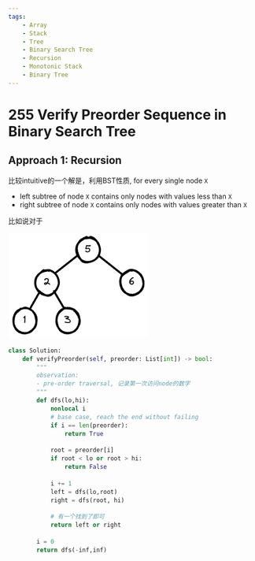 ```yaml
---
tags:
    - Array
    - Stack
    - Tree
    - Binary Search Tree
    - Recursion
    - Monotonic Stack
    - Binary Tree
---
```


# 255 Verify Preorder Sequence in Binary Search Tree



## Approach 1: Recursion

比较intuitive的一个解是，利用BST性质, for every single node `X`

- left subtree of node `X` contains only nodes with values less than `X`
- right subtree of node `X` contains only nodes with values greater than `X`

比如说对于

![](./assets/1.excalidraw.png)


```python
class Solution:
    def verifyPreorder(self, preorder: List[int]) -> bool:
        """
        observation:
        - pre-order traversal, 记录第一次访问node的数字
        """
        def dfs(lo,hi):
            nonlocal i
            # base case, reach the end without failing
            if i == len(preorder):
                return True
            
            root = preorder[i]
            if root < lo or root > hi:
                return False
            
            i += 1
            left = dfs(lo,root)
            right = dfs(root, hi)
            
            # 有一个找到了即可
            return left or right
        
        i = 0
        return dfs(-inf,inf)
```